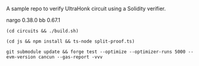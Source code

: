 
A sample repo to verify UltraHonk circuit using a Solidity verifier.

nargo 0.38.0
bb 0.67.1

```ssh
(cd circuits && ./build.sh)

(cd js && npm install && ts-node split-proof.ts)

git submodule update && forge test --optimize --optimizer-runs 5000 --evm-version cancun --gas-report -vvv
```

